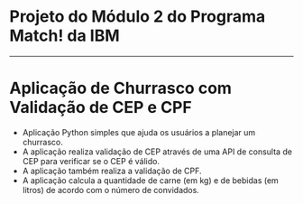 # Projeto do Módulo 2 do Programa Match! da IBM
-----------------------------------------------
# Aplicação de Churrasco com Validação de CEP e CPF

- Aplicação Python simples que ajuda os usuários a planejar um churrasco.
- A aplicação realiza validação de CEP através de uma API de consulta de CEP para verificar se o CEP é válido.
- A aplicação também realiza a validação de CPF.
- A aplicação calcula a quantidade de carne (em kg) e de bebidas (em litros) de acordo com o número de convidados.
